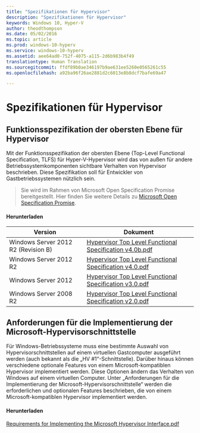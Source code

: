 ```yaml
---
title: "Spezifikationen für Hypervisor"
description: "Spezifikationen für Hypervisor"
keywords: Windows 10, Hyper-V
author: theodthompson
ms.date: 05/02/2016
ms.topic: article
ms.prod: windows-10-hyperv
ms.service: windows-10-hyperv
ms.assetid: aee64ad0-752f-4075-a115-2d6b983b4f49
translationtype: Human Translation
ms.sourcegitcommit: ffdf89b0ae346197b9ae631ee5260e0565261c55
ms.openlocfilehash: a92ba96f26ae2881d2c6013e8b8dcf7bafe69a47

---
```


# Spezifikationen für Hypervisor

## Funktionsspezifikation der obersten Ebene für Hypervisor

Mit der Funktionsspezifikation der obersten Ebene (Top-Level Functional Specification, TLFS) für Hyper-V-Hypervisor wird das von außen für andere Betriebssystemkomponenten sichtbare Verhalten von Hypervisor beschrieben. Diese Spezifikation soll für Entwickler von Gastbetriebssystemen nützlich sein.
  
> Sie wird im Rahmen von Microsoft Open Specification Promise bereitgestellt.  Hier finden Sie weitere Details zu [Microsoft Open Specification Promise](https://msdn.microsoft.com/en-us/openspecifications).  

#### Herunterladen
Version | Dokument
--- | ---
Windows Server 2012 R2 (Revision B) | [Hypervisor Top Level Functional Specification v4.0b.pdf](https://github.com/Microsoft/Virtualization-Documentation/raw/master/tlfs/Hypervisor%20Top%20Level%20Functional%20Specification%20v4.0b.pdf)
Windows Server 2012 R2 | [Hypervisor Top Level Functional Specification v4.0.pdf](https://github.com/Microsoft/Virtualization-Documentation/raw/master/tlfs/Hypervisor%20Top%20Level%20Functional%20Specification%20v4.0.pdf)
Windows Server 2012 | [Hypervisor Top Level Functional Specification v3.0.pdf](https://github.com/Microsoft/Virtualization-Documentation/raw/master/tlfs/Hypervisor%20Top%20Level%20Functional%20Specification%20v3.0.pdf)
Windows Server 2008 R2 | [Hypervisor Top Level Functional Specification v2.0.pdf](https://github.com/Microsoft/Virtualization-Documentation/raw/master/tlfs/Hypervisor%20Top%20Level%20Functional%20Specification%20v2.0.pdf)

## Anforderungen für die Implementierung der Microsoft-Hypervisorschnittstelle

Für Windows-Betriebssysteme muss eine bestimmte Auswahl von Hypervisorschnittstellen auf einem virtuellen Gastcomputer ausgeführt werden (auch bekannt als die „HV #1“-Schnittstelle). Darüber hinaus können verschiedene optionale Features von einem Microsoft-kompatiblen Hypervisor implementiert werden. Diese Optionen ändern das Verhalten von Windows auf einem virtuellen Computer. Unter „Anforderungen für die Implementierung der Microsoft-Hypervisorschnittstelle“ werden die erforderlichen und optionalen Features beschrieben, die von einem Microsoft-kompatiblen Hypervisor implementiert werden.

#### Herunterladen

[Requirements for Implementing the Microsoft Hypervisor Interface.pdf](https://github.com/Microsoft/Virtualization-Documentation/raw/master/tlfs/Requirements%20for%20Implementing%20the%20Microsoft%20Hypervisor%20Interface.pdf)


<!--HONumber=Oct16_HO4-->


